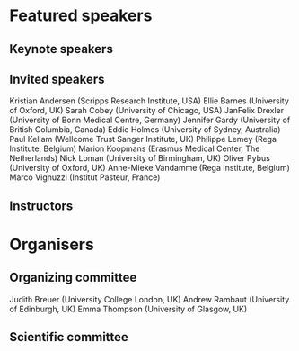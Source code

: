 # Featured speakers

## Keynote speakers


## Invited speakers

Kristian Andersen (Scripps Research Institute, USA)
Ellie Barnes (University of Oxford, UK)
Sarah Cobey (University of Chicago, USA)
JanFelix Drexler (University of Bonn Medical Centre, Germany)
Jennifer Gardy (University of British Columbia, Canada)
Eddie Holmes (University of Sydney, Australia)
Paul Kellam (Wellcome Trust Sanger Institute, UK)
Philippe Lemey (Rega Institute, Belgium)
Marion Koopmans (Erasmus Medical Center, The Netherlands)
Nick Loman (University of Birmingham, UK)
Oliver Pybus (University of Oxford, UK)
Anne-Mieke Vandamme (Rega Institute, Belgium)
Marco Vignuzzi (Institut Pasteur, France)


## Instructors


# Organisers


## Organizing committee

Judith Breuer (University College London, UK)
Andrew Rambaut (University of Edinburgh, UK)
Emma Thompson (University of Glasgow, UK)

## Scientific committee

